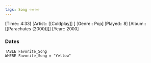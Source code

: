 ```yaml
---
tags: Song ⭐⭐⭐⭐ 
---
```

[Time:: 4:33]
[Artist:: [[Coldplay]] ]
[Genre:: Pop]
[Played:: 8]
[Album:: [[Parachutes (2000)]]]
[Year:: 2000]
### Dates
````dataview
TABLE Favorite_Song
WHERE Favorite_Song = "Yellow"
````